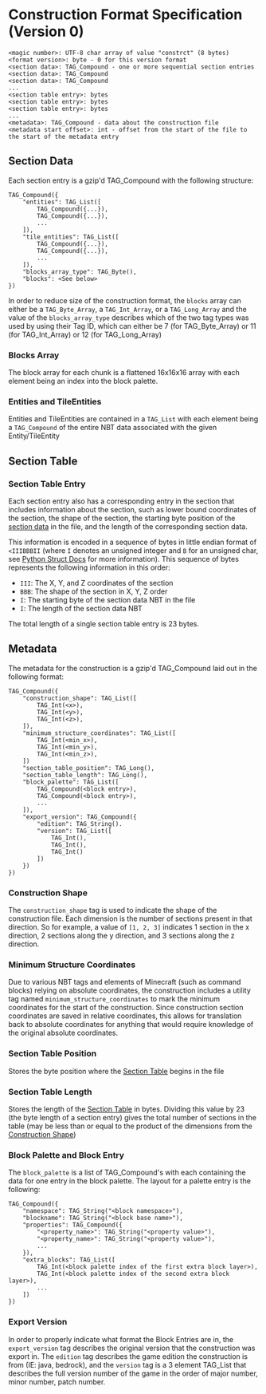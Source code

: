 # Construction Format Specification (Version 0)

    <magic number>: UTF-8 char array of value "constrct" (8 bytes)
    <format version>: byte - 0 for this version format
    <section data>: TAG_Compound - one or more sequential section entries
    <section data>: TAG_Compound
    <section data>: TAG_Compound
    ...
    <section table entry>: bytes
    <section table entry>: bytes
    <section table entry>: bytes
    ...
    <metadata>: TAG_Compound - data about the construction file
    <metadata start offset>: int - offset from the start of the file to the start of the metadata entry

## Section Data
Each section entry is a gzip'd TAG_Compound with the following structure:

    TAG_Compound({
        "entities": TAG_List([
            TAG_Compound({...}),
            TAG_Compound({...}),
            ...
        ]),
        "tile_entities": TAG_List([
            TAG_Compound({...}),
            TAG_Compound({...}),
            ...
        ]),
        "blocks_array_type": TAG_Byte(),
        "blocks": <See below>
    })

In order to reduce size of the construction format, the `blocks` array can either be a `TAG_Byte_Array`, a `TAG_Int_Array`,
or a `TAG_Long_Array` and the value of the `blocks_array_type` describes which of the two tag types was used by using their 
Tag ID, which can either be  7 (for TAG_Byte_Array) or 11 (for TAG_Int_Array) or 12 (for TAG_Long_Array)

### Blocks Array
The block array for each chunk is a flattened 16x16x16 array with each element being an index into the block palette.

### Entities and TileEntities
Entities and TileEntities are contained in a `TAG_List` with each element being a `TAG_Compound` of the entire NBT data associated with the given Entity/TileEntity

## Section Table
### Section Table Entry
Each section entry also has a corresponding entry in the section that includes information about the section, such as
lower bound coordinates of the section, the shape of the section, the starting byte position of the [section data](#Section-Data) 
in the file, and the length of the corresponding section data.

This information is encoded in a sequence of bytes in little endian format of `<IIIBBBII` (where `I` denotes an unsigned 
integer and `B` for an unsigned char, see [Python Struct Docs](https://docs.python.org/3.8/library/struct.html#format-characters) 
for more information). This sequence of bytes represents the following information in this order:
- `III`: The X, Y, and Z coordinates of the section
- `BBB`: The shape of the section in X, Y, Z order
- `I`: The starting byte of the section data NBT in the file
- `I`: The length of the section data NBT

The total length of a single section table entry is 23 bytes.

## Metadata
The metadata for the construction is a gzip'd TAG_Compound laid out in the following format:

    TAG_Compound({
        "construction_shape": TAG_List([
            TAG_Int(<x>),
            TAG_Int(<y>),
            TAG_Int(<z>),
        ]),
        "minimum_structure_coordinates": TAG_List([
            TAG_Int(<min_x>),
            TAG_Int(<min_y>),
            TAG_Int(<min_z>),
        ])
        "section_table_position": TAG_Long(),
        "section_table_length": TAG_Long(),
        "block_palette": TAG_List([
            TAG_Compound(<block entry>),
            TAG_Compound(<block entry>),
            ...
        ]),
        "export_version": TAG_Compound({
            "edition": TAG_String().
            "version": TAG_List([
                TAG_Int(),
                TAG_Int(),
                TAG_Int()
            ])
        })
    })
    
### Construction Shape
The `construction_shape` tag is used to indicate the shape of the construction file. Each dimension is the number of 
sections present in that direction. So for example, a value of `[1, 2, 3]` indicates 1 section in the x direction, 2 
sections along the y direction, and 3 sections along the z direction.

### Minimum Structure Coordinates
Due to various NBT tags and elements of Minecraft (such as command blocks) relying on absolute coordinates, the 
construction includes a utility tag named `minimum_structure_coordinates` to mark the minimum coordinates for the start
of the construction. Since construction section coordinates are saved in relative coordinates, this allows for translation
back to absolute coordinates for anything that would require knowledge of the original absolute coordinates.

### Section Table Position
Stores the byte position where the [Section Table](#Section-Table) begins in the file

### Section Table Length
Stores the length of the [Section Table](#Section-Table) in bytes. Dividing this value by 23 (the byte length of a 
section entry) gives the total number of sections in the table (may be less than or equal to the product of the dimensions
from the [Construction Shape](#Construction-Shape)) 

### Block Palette and Block Entry
The `block_palette` is a list of TAG_Compound's with each containing the data for one entry in the block palette. 
The layout for a palette entry is the following:

    TAG_Compound({
        "namespace": TAG_String("<block namespace>"),
        "blockname": TAG_String("<block base name>"),
        "properties": TAG_Compound({
            "<property_name>": TAG_String("<property value>"),
            "<property_name>": TAG_String("<property value>"),
            ...
        }),
        "extra_blocks": TAG_List([
            TAG_Int(<block palette index of the first extra block layer>),
            TAG_Int(<block palette index of the second extra block layer>),
            ...
        ])
    })

### Export Version
In order to properly indicate what format the Block Entries are in, the `export_version` tag describes the original 
version that the construction was export in. The `edition` tag describes the game edition the construction is from 
(IE: java, bedrock), and the `version` tag is a 3 element TAG_List that describes the full version number of the game in
the order of major number, minor number, patch number.